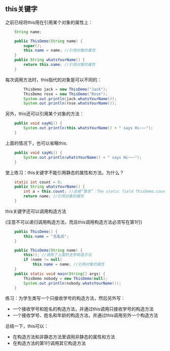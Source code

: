 ## this关键字

之前已经将this用在引用某个对象的属性上：

```java
	String name;

	public ThisDemo(String name) {
		super();
		this.name = name; //引用对象的属性
    }
	public String whatsYourName() {
		return this.name; //引用对象的属性
	}
```

每次调用方法时，this指代的对象是可以不同的：

```java
		ThisDemo jack = new ThisDemo("Jack");
		ThisDemo rose = new ThisDemo("Rose");
		System.out.println(jack.whatsYourName());
		System.out.println(rose.whatsYourName());
```

另外，this还可以引用某个对象的方法：

```java
	public void sayHi() {
		System.out.println(this.whatsYourName() + " says Hi~~~");
	}
```

上面的情况下，也可以省略this.

```java
	public void sayHi() {
		System.out.println(whatsYourName() + " says Hi~~~");
	}
```

堂上练习：this关键字不能引用静态的属性和方法。为什么？

```java
	static int count = 0;
	public String whatsYourName() {
		int a = this.count; //会报“警告”：The static field ThisDemo.count should be accessed in a static way
		return name; //引用对象的属性
	}
```

this关键字还可以调用构造方法

(注意不可以递归调用构造方法，而且this调用构造方法必须写在第1行)

```java
	public ThisDemo() {
		this.name = "无名氏";
	}

	public ThisDemo(String name) {
		this(); //调用了上面的无参构造方法
		if (name != null)
			this.name = name; //引用对象的属性
    }
	public static void main(String[] args) {
		ThisDemo nobody = new ThisDemo(null);
		System.out.println(nobody.whatsYourName());
    }
```

练习：为学生类写一个只接收学号的构造方法，然后另外写：

* 一个接收学号和姓名的构造方法，并通过this调用只接收学号的构造方法
* 一个接收学号、姓名和年龄的构造方法，并通过this调用另外一个构造方法

总结一下，this可以：

* 在构造方法和非静态方法里调用非静态的属性和方法
* 在构造方法的第1行调用其它构造方法